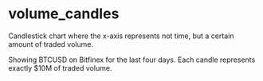 # volume_candles

Candlestick chart where the x-axis represents not time, but a certain amount of traded volume. 

Showing BTCUSD on Bitfinex for the last four days. Each candle represents exactly $10M of traded volume.
